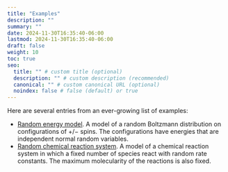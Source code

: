 ```yaml
---
title: "Examples"
description: ""
summary: ""
date: 2024-11-30T16:35:40-06:00
lastmod: 2024-11-30T16:35:40-06:00
draft: false
weight: 10
toc: true
seo:
  title: "" # custom title (optional)
  description: "" # custom description (recommended)
  canonical: "" # custom canonical URL (optional)
  noindex: false # false (default) or true
---
```


Here are several entries from an ever-growing list of examples:

- [Random energy model](random-energy-model.md). A model of a random Boltzmann distribution on configurations of $+/-$ spins. The configurations have energies that are independent normal random variables.
- [Random chemical reaction system](rand-chemistry.md). A model of a chemical reaction system in which a fixed number of species react with random rate constants. The maximum molecularity of the reactions is also fixed.
